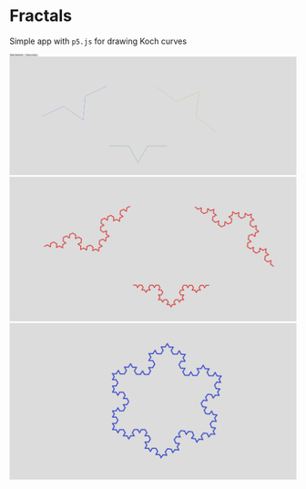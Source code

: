 # Fractals


Simple app with `p5.js` for drawing Koch curves

![pic1](/pics/1.png)
![pic2](/pics/2.png)
![pic3](/pics/3.png)
